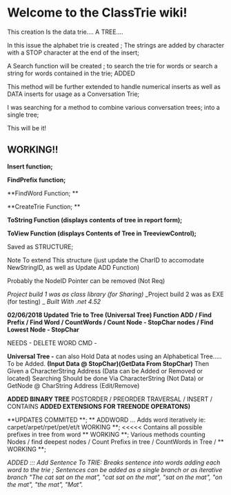 
# Welcome to the ClassTrie wiki!

This creation Is the data trie.... A TREE....

In this issue the alphabet trie is created ; The strings are added by character with a STOP character at the end of the insert;

A Search function will be created ; to search the trie for words or search a string for words contained in the trie; ADDED

This method will be further extended to handle numerical inserts as well as DATA inserts for usage as a Conversation Trie;

I was searching for a method to combine various conversation trees; into a single tree; 

This will be it!

## WORKING!!

**Insert function;**

**FindPrefix function;**

**FindWord Function; **

**CreateTrie Function; **

**ToString Function (displays contents of tree in report form);**

**ToView Function (displays Contents of Tree in TreeviewControl);**



Saved as STRUCTURE; 

Note To extend This structure (just update the CharID to accomodate NewStringID, as well as Update ADD Function)

Probably the NodeID Pointer can be removed (Not Req)

_Project build 1 was as class library (for Sharing)_
_Project build 2 was as EXE (for testing) _
_Built With .net 4.52_

**02/06/2018
Updated Trie to Tree (Universal Tree)
Function ADD / Find Prefix / Find Word / CountWords / Count Node - StopChar nodes / Find Lowest Node - StopChar**

NEEDS - DELETE WORD CMD - 

**Universal Tree -**
 can also Hold Data at nodes using an Alphabetical Tree.....
To be Added.
 **(Input Data @ StopChar)(GetData From StopChar)**
Then Given a CharacterString Address (Data can be Added or Removed or located) Searching Should be done Via CharacterString (Not Data) or GetNode @ CharString Address (Edit/Remove)


**ADDED BINARY TREE**
POSTORDER / PREORDER TRAVERSAL / INSERT / CONTAINS 
**ADDED EXTENSIONS FOR TREENODE OPERATONS)**

**UPDATES COMMITED **;
** ADDWORD ... Adds word iteratively ie: carpet/arpet/rpet/pet/et/t    WORKING **;
<<<<< Contains all possible prefixes in tree from word ** WORKING **;
Various methods counting Nodes / find deepest nodes / Count Prefixs in tree / CountWords in Tree /  ** WORKING **;

*ADDED ::: Add Sentence To TRIE: Breaks sentence into words adding each word to the trie ; 
Sentences can be added as a single branch or as iterative branch "The cat sat on the mat", "cat sat on the mat", "sat on the mat", "on the mat", "the mat", "Mat".*
